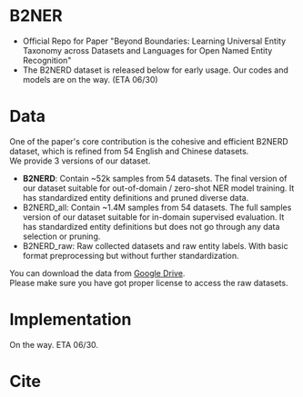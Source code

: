 # B2NER
 - Official Repo for Paper "Beyond Boundaries: Learning Universal Entity Taxonomy across Datasets and Languages for Open Named Entity Recognition"
 - The B2NERD dataset is released below for early usage. Our codes and models are on the way. (ETA 06/30)

# Data
One of the paper's core contribution is the cohesive and efficient B2NERD dataset, which is refined from 54 English and Chinese datasets.  
We provide 3 versions of our dataset.  
 - **B2NERD**: Contain ~52k samples from 54 datasets. The final version of our dataset suitable for out-of-domain / zero-shot NER model training. It has standardized entity definitions and pruned diverse data.   
 - B2NERD_all: Contain ~1.4M samples from 54 datasets. The full samples version of our dataset suitable for in-domain supervised evaluation. It has standardized entity definitions but does not go through any data selection or pruning.  
 - B2NERD_raw: Raw collected datasets and raw entity labels. With basic format preprocessing but without further standardization.

You can download the data from [Google Drive](https://drive.google.com/file/d/11Wt4RU48i06OruRca2q_MsgpylzNDdjN/view?usp=drive_link).  
Please make sure you have got proper license to access the raw datasets.

# Implementation
On the way. ETA 06/30.

# Cite
